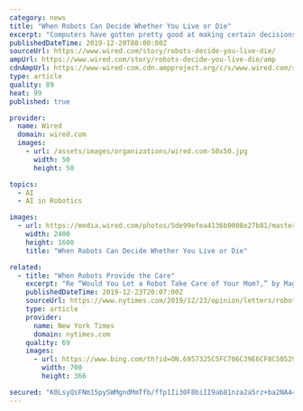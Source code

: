 ```yaml
---
category: news
title: "When Robots Can Decide Whether You Live or Die"
excerpt: "Computers have gotten pretty good at making certain decisions for themselves. Automatic spam filters block most unwanted email. Some US clinics use artificial-intelligence-powered cameras to flag diabetes patients at risk of blindness. But can a machine ever be trusted to decide whether to kill a human being? “We're moving to a world where ..."
publishedDateTime: 2019-12-20T08:00:00Z
sourceUrl: https://www.wired.com/story/robots-decide-you-live-die/
ampUrl: https://www.wired.com/story/robots-decide-you-live-die/amp
cdnAmpUrl: https://www-wired-com.cdn.ampproject.org/c/s/www.wired.com/story/robots-decide-you-live-die/amp
type: article
quality: 89
heat: 99
published: true

provider:
  name: Wired
  domain: wired.com
  images:
    - url: /assets/images/organizations/wired.com-50x50.jpg
      width: 50
      height: 50

topics:
  - AI
  - AI in Robotics

images:
  - url: https://media.wired.com/photos/5de99efea4136b0008e27b81/master/pass/Biz-drone-450509506.jpg
    width: 2400
    height: 1600
    title: "When Robots Can Decide Whether You Live or Die"

related:
  - title: "When Robots Provide the Care"
    excerpt: "Re “Would You Let a Robot Take Care of Your Mom?,” by Maggie Jackson (Op-Ed, Dec. 14): Since I have loved C-3PO and R2-D2 for most of my adult life, I would welcome them as cyborg friends — or even caregivers — as I pass into my dotage. Those original “Star Wars” characters are the ultimate in benevolent artificial intelligence ..."
    publishedDateTime: 2019-12-23T20:07:00Z
    sourceUrl: https://www.nytimes.com/2019/12/23/opinion/letters/robots-care.html
    type: article
    provider:
      name: New York Times
      domain: nytimes.com
    quality: 69
    images:
      - url: https://www.bing.com/th?id=ON.6957325C5FC706C39E6CF8C5052966D6
        width: 700
        height: 366

secured: "K0LsyQsFNm15pySWMgndMmTfb/ffp1Ii30F8biII9ab81nza2a5rz+ba2NA44o6tn+hJ0cfRg5i6kfLm7KI3LmMXY7zCru8P3i95MWVHwdzL1EHS/mTBSf87aD/pa5Ou79ybGSBfdffvc7c2b24zBN0KeZRBnKexgOQsA3RPm56ez7OnWdeNhamH+wu2tDj2N51s2EyjibEeHU3PEiJE/9btKWpxhhgI7dY7n16aL4hVPEF1mwoda5HoHQywPNhkGJjfkIJV/xQJeVoJdw0/Lg==;EwQCoD+ofilcgshum2T9pg=="
---
```


